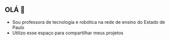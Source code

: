 ## OLÁ 💚 

- Sou professora de tecnologia e robótica na rede de ensino do Estado de Paulo
- Utilizo esse espaço para compartilhar meus projetos 

